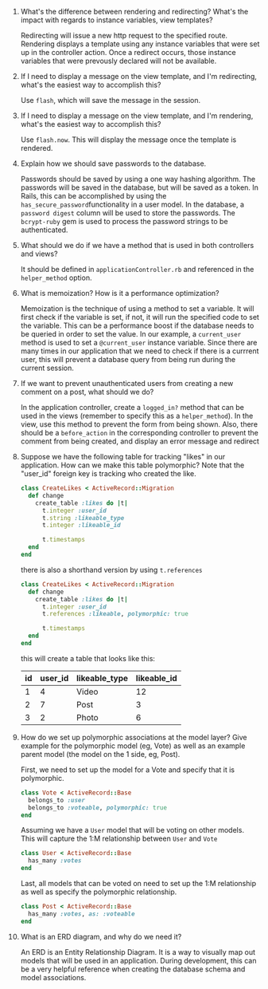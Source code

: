 1. What's the difference between rendering and redirecting? What's the impact with regards to instance variables, view templates?

    Redirecting will issue a new http request to the specified route. Rendering displays a template using any instance variables that were set up in the controller action. Once a redirect occurs, those instance variables that were prevously declared will not be available.

2. If I need to display a message on the view template, and I'm redirecting, what's the easiest way to accomplish this?
    
    Use `flash`, which will save the message in the session.

3. If I need to display a message on the view template, and I'm rendering, what's the easiest way to accomplish this?
    
    Use `flash.now`. This will display the message once the template is rendered.

4. Explain how we should save passwords to the database.

    Passwords should be saved by using a one way hashing algorithm. The passwords will be saved in the database, but will be saved as a token. In Rails, this can be accomplished by using the `has_secure_password`functionality in a user model. In the database, a `password digest` column will be used to store the passwords. The `bcrypt-ruby` gem is used to process the password strings to be authenticated. 

5. What should we do if we have a method that is used in both controllers and views?
    
    It should be defined in `applicationController.rb` and referenced in the
     `helper_method` option.


6. What is memoization? How is it a performance optimization?
    
    Memoization is the technique of using a method to set a variable. It will first check if the variable is set, if not, it will run the specified code to set the variable. This can be a performance boost if the database needs to be queried in order to set the value. In our example, a `current_user` method is used to set a `@current_user` instance variable. Since there are many times in our application that we need to check if there is a currrent user, this will prevent a database query from being run during the current session.
    
7. If we want to prevent unauthenticated users from creating a new comment on a post, what should we do?
    
    In the application controller, create a `logged_in?` method that can be used in the views (remember to specify this as a `helper_method`). In the view, use this method to prevent the form from being shown. Also, there should be a `before_action` in the corresponding controller to prevent the comment from being created, and display an error message and redirect

8. Suppose we have the following table for tracking "likes" in our application. How can we make this table polymorphic? Note that the "user_id" foreign key is tracking who created the like.

    ``` ruby
    class CreateLikes < ActiveRecord::Migration
      def change
        create_table :likes do |t|
          t.integer :user_id
          t.string :likeable_type
          t.integer :likeable_id

          t.timestamps
      end
    end
    ```
    
    there is also a shorthand version by using `t.references`

    ``` ruby
    class CreateLikes < ActiveRecord::Migration
      def change
        create_table :likes do |t|
          t.integer :user_id
          t.references :likeable, polymorphic: true

          t.timestamps
      end
    end
    ```

    this will create a table that looks like this:

    | id | user_id | likeable_type | likeable_id |
    | ---| ------- | ------------- | ----------- |
    | 1 | 4 | Video | 12 |
    | 2 | 7 | Post | 3 |
    | 3 | 2 | Photo | 6 |



9. How do we set up polymorphic associations at the model layer? Give example for the polymorphic model (eg, Vote) as well as an example parent model (the model on the 1 side, eg, Post).

    First, we need to set up the model for a Vote and specify that it is polymorphic.

    ```ruby
    class Vote < ActiveRecord::Base
      belongs_to :user 
      belongs_to :voteable, polymorphic: true
    end
    ```

    Assuming we have a `User` model that will be voting on other models. This will capture the 1:M relationship between `User` and `Vote`

    ```ruby
    class User < ActiveRecord::Base
      has_many :votes
    end
    ```

    Last, all models that can be voted on need to set up the 1:M relationship as well as specify the polymorphic relationship.
    
    ```ruby
    class Post < ActiveRecord::Base
      has_many :votes, as: :voteable
    end
    ```


10. What is an ERD diagram, and why do we need it?

    An ERD is an Entity Relationship Diagram. It is a way to visually map out models that will be used in an application. During development, this can be a very helpful reference when creating the database schema and model associations.